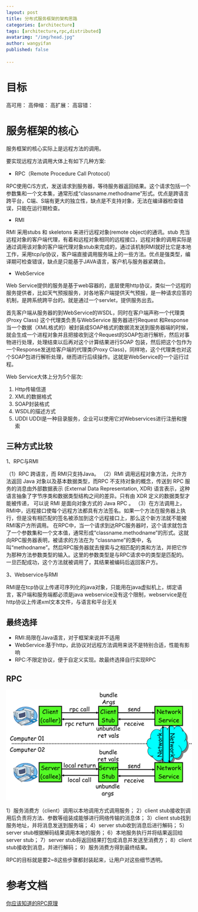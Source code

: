 ```yaml
---
layout: post
title: 分布式服务框架的架构思路
categories: [architecture]
tags: [architecture,rpc,distributed]
avatarimg: "/img/head.jpg"
author: wangyifan
published: false

---
```


# 目标

高可用：
高伸缩：
高扩展：
高容错：

# 服务框架的核心

服务框架的核心实际上是远程方法的调用。

要实现远程方法调用大体上有如下几种方案:

- RPC（Remote Procedure Call Protocol）

RPC使用C/S方式，发送请求到服务器，等待服务器返回结果。这个请求包括一个参数集和一个文本集，通常形成“classname.methodname”形式。优点是跨语言跨平台，C端、S端有更大的独立性，缺点是不支持对象，无法在编译器检查错误，只能在运行期检查。

- RMI

RMI 采用stubs 和 skeletons 来进行远程对象(remote object)的通讯。stub 充当远程对象的客户端代理，有着和远程对象相同的远程接口，远程对象的调用实际是通过调用该对象的客户端代理对象stub来完成的，通过该机制RMI就好比它是本地工作，采用tcp/ip协议，客户端直接调用服务端上的一些方法。优点是强类型，编译期可检查错误，缺点是只能基于JAVA语言，客户机与服务器紧耦合。

- WebService

Web Service提供的服务是基于web容器的，底层使用http协议，类似一个远程的服务提供者，比如天气预报服务，对各地客户端提供天气预报，是一种请求应答的机制，是跨系统跨平台的。就是通过一个servlet，提供服务出去。

首先客户端从服务器的到WebService的WSDL，同时在客户端声称一个代理类(Proxy Class) 这个代理类负责与WebService
服务器进行Request 和Response 当一个数据（XML格式的）被封装成SOAP格式的数据流发送到服务器端的时候，就会生成一个进程对象并且把接收到这个Request的SOAP包进行解析，然后对事物进行处理，处理结束以后再对这个计算结果进行SOAP
包装，然后把这个包作为一个Response发送给客户端的代理类(Proxy Class)，同样地，这个代理类也对这个SOAP包进行解析处理，继而进行后续操作。这就是WebService的一个运行过程。

Web Service大体上分为5个层次:
 1. Http传输信道
 2. XML的数据格式
 3. SOAP封装格式
 4. WSDL的描述方式
 5. UDDI  UDDI是一种目录服务，企业可以使用它对Webservices进行注册和搜索

## 三种方式比较

1、RPC与RMI

（1）RPC 跨语言，而 RMI只支持Java。
（2）RMI 调用远程对象方法，允许方法返回 Java 对象以及基本数据类型，而RPC 不支持对象的概念，传送到 RPC 服务的消息由外部数据表示 (External Data Representation, XDR) 语言表示，这种语言抽象了字节序类和数据类型结构之间的差异。只有由 XDR 定义的数据类型才能被传递， 可以说 RMI 是面向对象方式的 Java RPC 。
（3）在方法调用上，RMI中，远程接口使每个远程方法都具有方法签名。如果一个方法在服务器上执行，但是没有相匹配的签名被添加到这个远程接口上，那么这个新方法就不能被RMI客户方所调用。
在RPC中，当一个请求到达RPC服务器时，这个请求就包含了一个参数集和一个文本值，通常形成“classname.methodname”的形式。这就向RPC服务器表明，被请求的方法在为 “classname”的类中，名叫“methodname”。然后RPC服务器就去搜索与之相匹配的类和方法，并把它作为那种方法参数类型的输入。这里的参数类型是与RPC请求中的类型是匹配的。一旦匹配成功，这个方法就被调用了，其结果被编码后返回客户方。


3、Webservice与RMI

RMI是在tcp协议上传递可序列化的java对象，只能用在java虚拟机上，绑定语言，客户端和服务端都必须是java
webservice没有这个限制，webservice是在http协议上传递xml文本文件，与语言和平台无关

## 最终选择

- RMI:局限在Java语言，对于框架来说并不适用
- WebService:基于http，此协议对远程方法调用来说不是特别合适，性能有影响
- RPC:不限定协议，便于自定义实现。故最终选择自行实现RPC

## RPC

![](/assets/tech/architecture/rpc.png)

1）服务消费方（client）调用以本地调用方式调用服务；
2）client stub接收到调用后负责将方法、参数等组装成能够进行网络传输的消息体；
3）client stub找到服务地址，并将消息发送到服务端；
4）server stub收到消息后进行解码；
5）server stub根据解码结果调用本地的服务；
6）本地服务执行并将结果返回给server stub；
7）server stub将返回结果打包成消息并发送至消费方；
8）client stub接收到消息，并进行解码；
9）服务消费方得到最终结果。

RPC的目标就是要2~8这些步骤都封装起来，让用户对这些细节透明。

# 参考文档

[你应该知道的RPC原理](http://blog.jobbole.com/92290/)